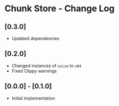 # Chunk Store - Change Log

## [0.3.0]
- Updated dependencies

## [0.2.0]
- Changed instances of `usize` to `u64`
- Fixed Clippy warnings

## [0.0.0] - [0.1.0]
- Initial implementation
